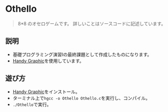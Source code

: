 # Othello
> 8\*8 のオセロゲームです。
> 詳しいことはソースコードに記述しています。

## 説明
* 基礎プログラミング演習Ⅰの最終課題として作成したものになります。
* [Handy Graphic](https://www.cc.kyoto-su.ac.jp/~ogihara/Hg/)を使用しています。

## 遊び方
* [Handy Graphic](https://www.cc.kyoto-su.ac.jp/~ogihara/Hg/)をインストール。
* ターミナル上で`hgcc -o Othello Othello.c`を実行し、コンパイル。
* `./Othello`で実行。
